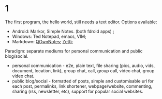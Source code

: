 # 1
The first program, the hello world, still needs a text editor. Options available: 
- Android: Markor, Simple Notes. (both fdroid apps) ;  
- Windows: Ted Notepad, emacs, VIM;  
- Markdown: [QOwnNotes](https://www.qownnotes.org/installation); [Zettlr](https://www.zettlr.com/) 

Paradigm: separate mediums for personal communication and public blog/social.
- personal communication - e2e, plain text, file sharing (pics, audio, vids, document, location, link), group chat, call, group call, video chat, group video chat.
- public blog/social - formatted of posts, simple and customisable url for each post, permalinks, link shortener, webpage/website, commenting, sharing (rss, newsletter, etc), support for popular social websites.
